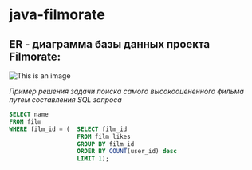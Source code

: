 # java-filmorate
## ER - диаграмма базы данных проекта Filmorate:
![This is an image](https://i.ibb.co/DkJS1hN/filmorate-dbd.png)

*Пример решения задачи поиска самого высокооцененного фильма путем составления SQL запроса*
```sql
SELECT name
FROM film
WHERE film_id = (  SELECT film_id 
                   FROM film_likes
                   GROUP BY film_id
                   ORDER BY COUNT(user_id) desc
                   LIMIT 1);
```


